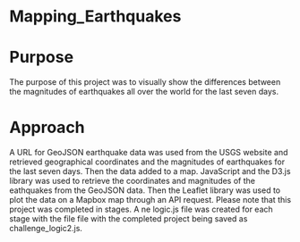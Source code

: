 # Mapping_Earthquakes
# Purpose
The purpose of this project was to visually show the differences between the magnitudes of earthquakes all over the world for the last seven days.  
# Approach 
A URL for GeoJSON earthquake data was used from the USGS website and retrieved geographical coordinates and the magnitudes of earthquakes for the last seven days. Then the data added to a map. JavaScript and the D3.js library was used to retrieve the coordinates and magnitudes of the eathquakes from the GeoJSON data. Then the Leaflet library was used to plot the data on a Mapbox map through an API request.
Please note that this project was completed in stages. A ne logic.js file was created for each stage with the file file with the completed project being saved as challenge_logic2.js. 

